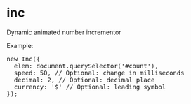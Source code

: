 # inc
Dynamic animated number incrementor

<p>Example:</p>
<pre>
new Inc({
  elem: document.querySelector('#count'),
  speed: 50, // Optional: change in milliseconds
  decimal: 2, // Optional: decimal place
  currency: '$' // Optional: leading symbol
});
</pre>
